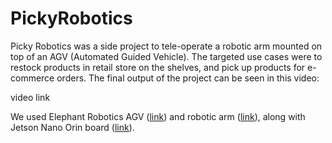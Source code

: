 # PickyRobotics

Picky Robotics was a side project to tele-operate a robotic arm mounted on top of an AGV (Automated Guided Vehicle). The targeted use cases were to restock products in retail store on the shelves, and pick up products for e-commerce orders. The final output of the project can be seen in this video:

video link

We used Elephant Robotics AGV ([link](https://shop.elephantrobotics.com/collections/myagv)) and robotic arm ([link](https://shop.elephantrobotics.com/collections/mycobot)), along with Jetson Nano Orin board ([link](https://www.amazon.com/NVIDIA-Jetson-Orin-Nano-Developer/dp/B0BZJTQ5YP/ref=sr_1_4?crid=1KP7XUWV8W7WZ&dib=eyJ2IjoiMSJ9.9gCJw-kXE2J0rq1kTcqrwYIhb5V7beyBCAk4wMXTUW9Zug1aUlJlaKTkdkvf8S7uQ6riSXjcjIfHfBsseUSDotSDtK2J1jWxXs5fRpx9ajH6zMzFYfC7a2HdnigutUF3wYWuKAmASwopZ0FKc_W_P0xibj5SfJlRTWuHWAzK38oLX_ggjelnsTNbKxJ6UsbDVWFRq8BmGrYGxi20vIwTl6BTFHJ37eNlTWA_pa0fU00.BwD27H1P5UsZRFRmx4vRvGhGJVJB003J-ObuOx5QjdM&dib_tag=se&keywords=jetson+orin&qid=1712116785&sprefix=jetson+%2Caps%2C774&sr=8-4)).


